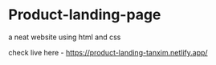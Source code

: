 # Product-landing-page
a neat website using html and css

check live here - https://product-landing-tanxim.netlify.app/
